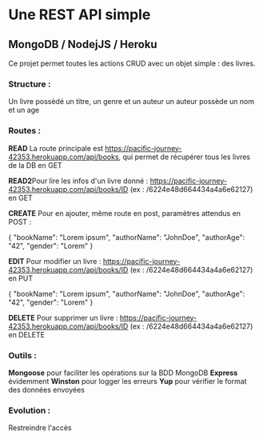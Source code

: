 # Une REST API simple

## MongoDB / NodejJS / Heroku

Ce projet permet toutes les actions CRUD avec un objet simple : des livres.

### Structure :
Un livre possèdé un titre, un genre et un auteur
un auteur possède un nom et un age

### Routes :
**READ** La route principale est https://pacific-journey-42353.herokuapp.com/api/books, qui permet de récupérer tous les livres de la DB en GET

**READ2**Pour lire les infos d'un livre donné : https://pacific-journey-42353.herokuapp.com/api/books/ID (ex : /6224e48d664434a4a6e62127) en GET

**CREATE** Pour en ajouter, même route en post, paramètres attendus en POST : 

{
    "bookName": "Lorem ipsum",
    "authorName": "JohnDoe",
    "authorAge": "42",
    "gender": "Lorem" 
}

**EDIT** Pour modifier un livre : https://pacific-journey-42353.herokuapp.com/api/books/ID (ex : /6224e48d664434a4a6e62127) en PUT

{
    "bookName": "Lorem ipsum",
    "authorName": "JohnDoe",
    "authorAge": "42",
    "gender": "Lorem" 
}

**DELETE** Pour supprimer un livre : https://pacific-journey-42353.herokuapp.com/api/books/ID (ex : /6224e48d664434a4a6e62127) en DELETE

### Outils :

**Mongoose** pour faciliter les opérations sur la BDD MongoDB
**Express** évidemment
**Winston** pour logger les erreurs
**Yup** pour vérifier le format des données envoyées

### Evolution :

Restreindre l'accès